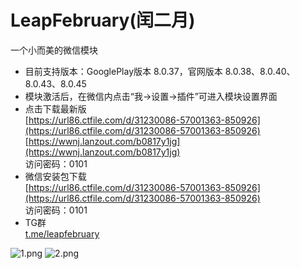 # LeapFebruary(闰二月)

一个小而美的微信模块

+ 目前支持版本：GooglePlay版本 8.0.37，官网版本 8.0.38、8.0.40、8.0.43、8.0.45
+ 模块激活后，在微信内点击“我->设置->插件”可进入模块设置界面
+ 点击下载最新版  
[https://url86.ctfile.com/d/31230086-57001363-850926](https://url86.ctfile.com/d/31230086-57001363-850926)  
[https://wwnj.lanzout.com/b0817y1jg](https://wwnj.lanzout.com/b0817y1jg)  
访问密码：0101  
+ 微信安装包下载  
[https://url86.ctfile.com/d/31230086-57001363-850926](https://url86.ctfile.com/d/31230086-57001363-850926)  
访问密码：0101  
+ TG群  
[t.me/leapfebruary](https://t.me/leapfebruary)  

![1.png](https://raw.githubusercontent.com/Xposed-Modules-Repo/com.r.leapfebruary/master/img/1.png)
![2.png](https://raw.githubusercontent.com/Xposed-Modules-Repo/com.r.leapfebruary/master/img/2.png)
